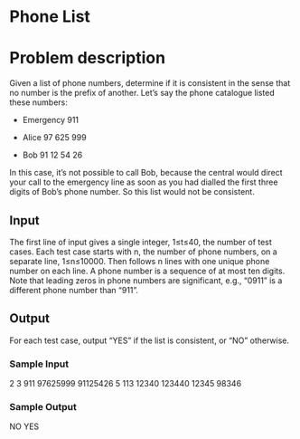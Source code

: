 # Phone List

<h1>Problem description</h1>

Given a list of phone numbers, determine if it is consistent in the sense that no number is the prefix of another. Let’s say the phone catalogue listed these numbers:

* Emergency 911

* Alice 97 625 999

* Bob 91 12 54 26

In this case, it’s not possible to call Bob, because the central would direct your call to the emergency line as soon as you had dialled the first three digits of Bob’s phone number. So this list would not be consistent.

<h2>Input</h2>

The first line of input gives a single integer, 1≤t≤40, the number of test cases. Each test case starts with n, the number of phone numbers, on a separate line, 1≤n≤10000. Then follows n lines with one unique phone number on each line. A phone number is a sequence of at most ten digits. Note that leading zeros in phone numbers are significant, e.g., “0911” is a different phone number than “911”.

<h2>Output</h2>

For each test case, output “YES” if the list is consistent, or “NO” otherwise.

<h3>Sample Input</h3>

2
3
911
97625999
91125426
5
113
12340
123440
12345
98346

<h3>Sample Output</h3>

NO
YES

